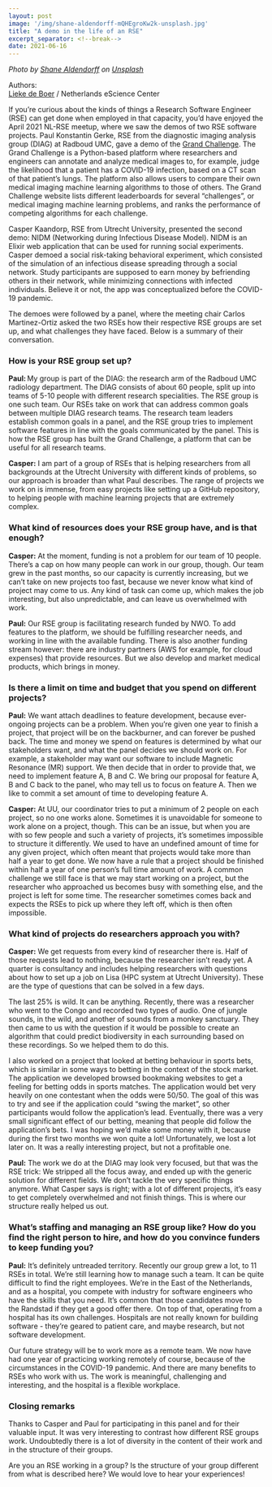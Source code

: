 ```yaml
---
layout: post
image: '/img/shane-aldendorff-mQHEgroKw2k-unsplash.jpg'
title: "A demo in the life of an RSE"
excerpt_separator: <!--break-->
date: 2021-06-16
---
```

*Photo by <a href="https://unsplash.com/@pluyar?utm_source=unsplash&utm_medium=referral&utm_content=creditCopyText">Shane Aldendorff</a> on <a href="https://unsplash.com/s/photos/mechanism?utm_source=unsplash&utm_medium=referral&utm_content=creditCopyText">Unsplash</a>*

Authors:  
[Lieke de Boer](https://twitter.com/liekedb) / Netherlands eScience Center  

If you’re curious about the kinds of things a Research Software Engineer (RSE) can get done when employed in that capacity, you’d have enjoyed the April 2021 NL-RSE meetup, where we saw the demos of two RSE software projects. Paul Konstantin Gerke, RSE from the diagnostic imaging analysis group (DIAG) at Radboud UMC, gave a demo of the [Grand Challenge](grand-challenge.org). The Grand Challenge is a Python-based platform where researchers and engineers can annotate and analyze medical images to, for example, judge the likelihood that a patient has a COVID-19 infection, based on a CT scan of that patient’s lungs. The platform also allows users to compare their own medical imaging machine learning algorithms to those of others. The Grand Challenge website lists different leaderboards for several “challenges”, or medical imaging machine learning problems, and ranks the performance of competing algorithms for each challenge. 

Casper Kaandorp, RSE from Utrecht University, presented the second demo: NIDM (Networking during Infectious Disease Model). NIDM is an Elixir web application that can be used for running social experiments. Casper demoed a social risk-taking behavioral experiment, which consisted of the simulation of an infectious disease spreading through a social network. Study participants are supposed to earn money by befriending others in their network, while minimizing connections with infected individuals. Believe it or not, the app was conceptualized before the COVID-19 pandemic.  

The demoes were followed by a panel, where the meeting chair Carlos Martinez-Ortiz asked the two RSEs how their respective RSE groups are set up, and what challenges they have faced. Below is a summary of their conversation.  <!--break-->

### How is your RSE group set up? 

**Paul:** My group is part of the DIAG: the research arm of the Radboud UMC radiology department. The DIAG consists of about 60 people, split up into teams of 5-10 people with different research specialities. The RSE group is one such team. Our RSEs take on work that can address common goals between multiple DIAG research teams. The research team leaders establish common goals in a panel, and the RSE group tries to implement software features in line with the goals communicated by the panel. This is how the RSE group has built the Grand Challenge, a platform that can be useful for all research teams.  

**Casper:** I am part of a group of RSEs that is helping researchers from all backgrounds at the Utrecht University with different kinds of problems, so our approach is broader than what Paul describes. The range of projects we work on is immense, from easy projects like setting up a GitHub repository, to helping people with machine learning projects that are extremely complex.  

### What kind of resources does your RSE group have, and is that enough? 

**Casper:** At the moment, funding is not a problem for our team of 10 people. There’s a cap on how many people can work in our group, though. Our team grew in the past months, so our capacity is currently increasing, but we can’t take on new projects too fast, because we never know what kind of project may come to us. Any kind of task can come up, which makes the job interesting, but also unpredictable, and can leave us overwhelmed with work. 

**Paul:** Our RSE group is facilitating research funded by NWO. To add features to the platform, we should be fulfilling researcher needs, and working in line with the available funding. There is also another funding stream however: there are industry partners (AWS for example, for cloud expenses) that provide resources. But we also develop and market medical products, which brings in money.  

### Is there a limit on time and budget that you spend on different projects? 

**Paul:** We want attach deadlines to feature development, because ever-ongoing projects can be a problem. When you’re given one year to finish a project, that project will be on the backburner, and can forever be pushed back. The time and money we spend on features is determined by what our stakeholders want, and what the panel decides we should work on. For example, a stakeholder may want our software to include Magnetic Resonance (MR) support. We then decide that in order to provide that, we need to implement feature A, B and C. We bring our proposal for feature A, B and C back to the panel, who may tell us to focus on feature A. Then we like to commit a set amount of time to developing feature A.  

**Casper:** At UU, our coordinator tries to put a minimum of 2 people on each project, so no one works alone. Sometimes it is unavoidable for someone to work alone on a project, though. This can be an issue, but when you are with so few people and such a variety of projects, it’s sometimes impossible to structure it differently. We used to have an undefined amount of time for any given project, which often meant that projects would take more than half a year to get done. We now have a rule that a project should be finished within half a year of one person’s full time amount of work. A common challenge we still face is that we may start working on a project, but the researcher who approached us becomes busy with something else, and the project is left for some time. The researcher sometimes comes back and expects the RSEs to pick up where they left off, which is then often impossible.  

### What kind of projects do researchers approach you with?  

**Casper:** We get requests from every kind of researcher there is. Half of those requests lead to nothing, because the researcher isn’t ready yet. A quarter is consultancy and includes helping researchers with questions about how to set up a job on Lisa (HPC system at Utrecht University). These are the type of questions that can be solved in a few days.  

The last 25% is wild. It can be anything. Recently, there was a researcher who went to the Congo and recorded two types of audio. One of jungle sounds, in the wild, and another of sounds from a monkey sanctuary. They then came to us with the question if it would be possible to create an algorithm that could predict biodiversity in each surrounding based on these recordings. So we helped them to do this.  

I also worked on a project that looked at betting behaviour in sports bets, which is similar in some ways to betting in the context of the stock market. The application we developed browsed bookmaking websites to get a feeling for betting odds in sports matches. The application would bet very heavily on one contestant when the odds were 50/50. The goal of this was to try and see if the application could “swing the market”, so other participants would follow the application’s lead. Eventually, there was a very small significant effect of our betting, meaning that people did follow the application’s bets. I was hoping we’d make some money with it, because during the first two months we won quite a lot! Unfortunately, we lost a lot later on. It was a really interesting project, but not a profitable one.  

**Paul:** The work we do at the DIAG may look very focused, but that was the RSE trick: We stripped all the focus away, and ended up with the generic solution for different fields. We don’t tackle the very specific things anymore. What Casper says is right; with a lot of different projects, it’s easy to get completely overwhelmed and not finish things. This is where our structure really helped us out.  

### What’s staffing and managing an RSE group like? How do you find the right person to hire, and how do you convince funders to keep funding you? 

**Paul:** It’s definitely untreaded territory. Recently our group grew a lot, to 11 RSEs in total. We’re still learning how to manage such a team. It can be quite difficult to find the right employees. We’re in the East of the Netherlands, and as a hospital, you compete with industry for software engineers who have the skills that you need. It’s common that those candidates move to the Randstad if they get a good offer there.  On top of that, operating from a hospital has its own challenges. Hospitals are not really known for building software - they’re geared to patient care, and maybe research, but not software development.  

Our future strategy will be to work more as a remote team. We now have had one year of practicing working remotely of course, because of the circumstances in the COVID-19 pandemic. And there are many benefits to RSEs who work with us. The work is meaningful, challenging and interesting, and the hospital is a flexible workplace.  

### Closing remarks 

Thanks to Casper and Paul for participating in this panel and for their valuable input. It was very interesting to contrast how different RSE groups work. Undoubtedly there is a lot of diversity in the content of their work and in the structure of their groups. 

Are you an RSE working in a group? Is the structure of your group different from what is described here? We would love to hear your experiences! 
